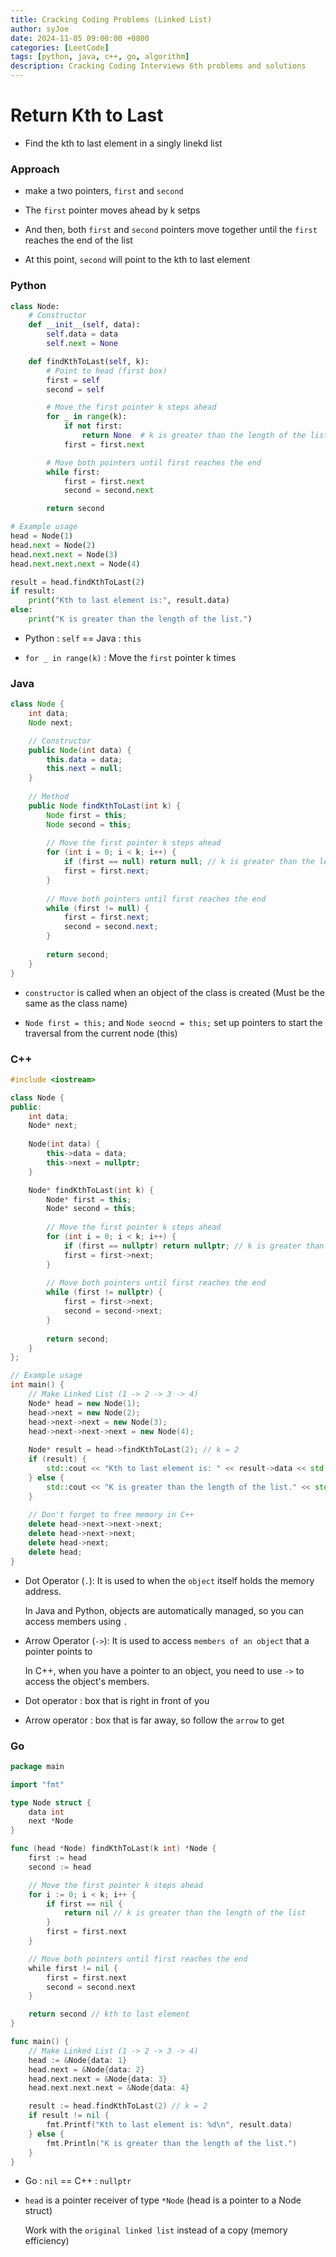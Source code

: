 ```yaml
---
title: Cracking Coding Problems (Linked List)
author: syJoe
date: 2024-11-05 09:00:00 +0800
categories: [LeetCode]
tags: [python, java, c++, go, algorithm]
description: Cracking Coding Interviews 6th problems and solutions
---
```


# Return Kth to Last

- Find the kth to last element in a singly linekd list

### Approach

- make a two pointers, `first` and `second`

- The `first` pointer moves ahead by k setps

- And then, both `first` and `second` pointers move together until the `first` reaches the end of the list

- At this point, `second` will point to the kth to last element

### Python

```python
class Node:
    # Constructor
    def __init__(self, data):
        self.data = data
        self.next = None

    def findKthToLast(self, k):
        # Point to head (first box)
        first = self
        second = self

        # Move the first pointer k steps ahead
        for _ in range(k):
            if not first:
                return None  # k is greater than the length of the list
            first = first.next

        # Move both pointers until first reaches the end
        while first:
            first = first.next
            second = second.next

        return second

# Example usage
head = Node(1)
head.next = Node(2)
head.next.next = Node(3)
head.next.next.next = Node(4)

result = head.findKthToLast(2)
if result:
    print("Kth to last element is:", result.data)
else:
    print("K is greater than the length of the list.")
```

- Python : `self` == Java : `this`

- `for _ in range(k)` : Move the `first` pointer k times

### Java

```java
class Node {
    int data;
    Node next;

    // Constructor
    public Node(int data) {
        this.data = data;
        this.next = null;
    }
    
    // Method
    public Node findKthToLast(int k) {
        Node first = this;
        Node second = this;
        
        // Move the first pointer k steps ahead
        for (int i = 0; i < k; i++) {
            if (first == null) return null; // k is greater than the length of the list
            first = first.next;
        }
        
        // Move both pointers until first reaches the end
        while (first != null) {
            first = first.next;
            second = second.next;
        }
        
        return second;
    }
}
```

- `constructor` is called when an object of the class is created (Must be the same as the class name)

- `Node first = this;` and `Node seocnd = this;` set up pointers to start the traversal from the current node (this)

### C++

```c++
#include <iostream>

class Node {
public:
    int data;
    Node* next;
    
    Node(int data) {
        this->data = data;
        this->next = nullptr;
    }

    Node* findKthToLast(int k) {
        Node* first = this;
        Node* second = this;
        
        // Move the first pointer k steps ahead
        for (int i = 0; i < k; i++) {
            if (first == nullptr) return nullptr; // k is greater than the length of the list
            first = first->next;
        }
        
        // Move both pointers until first reaches the end
        while (first != nullptr) {
            first = first->next;
            second = second->next;
        }
        
        return second;
    }
};

// Example usage
int main() {
    // Make Linked List (1 -> 2 -> 3 -> 4)
    Node* head = new Node(1);
    head->next = new Node(2);
    head->next->next = new Node(3);
    head->next->next->next = new Node(4);
    
    Node* result = head->findKthToLast(2); // k = 2
    if (result) {
        std::cout << "Kth to last element is: " << result->data << std::endl;
    } else {
        std::cout << "K is greater than the length of the list." << std::endl;
    }
    
    // Don't forget to free memory in C++
    delete head->next->next->next;
    delete head->next->next;
    delete head->next;
    delete head;
}
```

- Dot Operator (`.`): It is used to when the `object` itself holds the memory address. 

    In Java and Python, objects are automatically managed, so you can access members using `.`

- Arrow Operator (`->`): It is used to access `members of an object` that a pointer points to

    In C++, when you have a pointer to an object, you need to use `->` to access the object's members.

- Dot operator : box that is right in front of you

- Arrow operator : box that is far away, so follow the `arrow` to get

### Go

```go
package main

import "fmt"

type Node struct {
    data int
    next *Node
}

func (head *Node) findKthToLast(k int) *Node {
    first := head
    second := head

    // Move the first pointer k steps ahead
    for i := 0; i < k; i++ {
        if first == nil {
            return nil // k is greater than the length of the list
        }
        first = first.next
    }

    // Move both pointers until first reaches the end
    while first != nil {
        first = first.next
        second = second.next
    }

    return second // kth to last element
}

func main() {
    // Make Linked List (1 -> 2 -> 3 -> 4)
    head := &Node{data: 1}
    head.next = &Node{data: 2}
    head.next.next = &Node{data: 3}
    head.next.next.next = &Node{data: 4}

    result := head.findKthToLast(2) // k = 2
    if result != nil {
        fmt.Printf("Kth to last element is: %d\n", result.data)
    } else {
        fmt.Println("K is greater than the length of the list.")
    }
}
```

- Go : `nil` == C++ : `nullptr`

- `head` is a pointer receiver of type `*Node` (head is a pointer to a Node struct)

    Work with the `original linked list` instead of a copy (memory efficiency)

